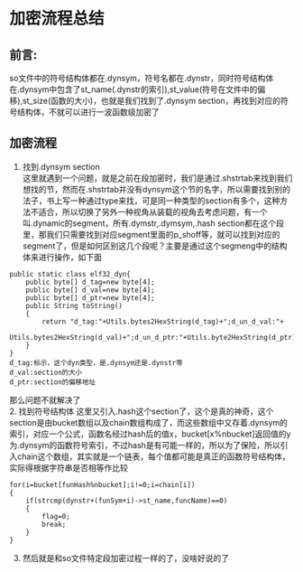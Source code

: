 # 加密流程总结
## 前言:  
so文件中的符号结构体都在.dynsym，符号名都在.dynstr，同时符号结构体在.dynsym中包含了st_name(.dynstr的索引),st_value(符号在文件中的偏移),st_size(函数的大小)，也就是我们找到了.dynsym section，再找到对应的符号结构体，不就可以进行一波函数级加密了

## 加密流程
1. 找到.dynsym section  
这里就遇到一个问题，就是之前在段加密时，我们是通过.shstrtab来找到我们想找的节，然而在.shstrtab并没有dynsym这个节的名字，所以需要找到别的法子，书上写一种通过type来找，可是同一种类型的section有多个，这种方法不适合，所以切换了另外一种视角从装载的视角去考虑问题，有一个叫.dynamic的segment，所有.dymstr,.dymsym,.hash section都在这个段里，那我们只需要找到对应segment里面的p_shoff等，就可以找到对应的segment了，但是如何区别这几个段呢？主要是通过这个segmeng中的结构体来进行操作，如下面
```
public static class elf32_dyn{
    public byte[] d_tag=new byte[4];
    public byte[] d_val=new byte[4];
    public byte[] d_ptr=new byte[4];
    public String toString()
    {
        return "d_tag:"+Utils.bytes2HexString(d_tag)+";d_un_d_val:"+
        Utils.bytes2HexString(d_val)+";d_un_d_ptr:"+Utils.byte2HexString(d_ptr);
    }
}
d_tag:标示，这个dyn类型，是.dynsym还是.dynstr等
d_val:section的大小
d_ptr:section的偏移地址
```
那么问题不就解决了  
2. 找到符号结构体
这里又引入.hash这个section了，这个是真的神奇，这个section是由bucket数组以及chain数组构成了，而这些数组中又存着.dynsym的索引，对应一个公式，函数名经过hash后的值x，bucket[x%nbucket]返回值的y为.dynsym的函数符号索引，不过hash是有可能一样的，所以为了保险，所以引入chain这个数组，其实就是一个链表，每个值都可能是真正的函数符号结构体，实际得根据字符串是否相等作比较  
```
for(i=bucket[funHash%nbucket];i!=0;i=chain[i])
{
    if(strcmp(dynstr+(funSym+i)->st_name,funcName)==0)
    {
        flag=0;
        break;
    }
}
```

3. 然后就是和so文件特定段加密过程一样的了，没啥好说的了